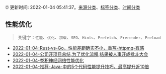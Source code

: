 :alarm_clock: 更新时间: 2022-01-04 05:41:37。[来源分类](../README.md)、[标签分类](../TAGS.md)、[时间分类](../TIMELINE.md)

## 性能优化


> 关键字：`性能`、`优化`、`加载`、`SEO`、`Hints`、`Prefetch`、`Prerender`、`Preload`



- [2022-01-04-Rust-vs-Go，性能差距确实不小，重写-httpmq-有感](https://www.v2ex.com/t/826063) 
- [2022-01-04-公司开项目总结,为了优化流程,结果被人事开成批斗大会](https://www.v2ex.com/t/826049) 
- [2022-01-04-卷积神经网络性能优化](https://toutiao.io/k/9uk11oc) 
- [2022-01-04-推荐-Java-中的5个代码性能提升技巧，最高提升近10倍](https://toutiao.io/k/eyom45a) 